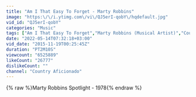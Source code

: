 ```yaml
---
title: "Am I That Easy To Forget - Marty Robbins"
image: "https:\/\/i.ytimg.com\/vi\/QJ5erI-qobY\/hqdefault.jpg"
vid_id: "QJ5erI-qobY"
categories: "Music"
tags: ["Am I That Easy To Forget","Marty Robbins (Musical Artist)","Country (Musical Genre)"]
date: "2022-05-14T07:32:18+03:00"
vid_date: "2015-11-19T00:25:45Z"
duration: "PT2M10S"
viewcount: "6525889"
likeCount: "26777"
dislikeCount: ""
channel: "Country Aficionado"
---
```

{% raw %}Marty Robbins Spotlight - 1978{% endraw %}
